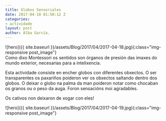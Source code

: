 ```yaml
---
title: Globos Sensoriales
date: 2017-04-18 01:50:12 Z
categories:
- actividade
layout: post
author: Alba García.
---
```


![hero]({{ site.baseurl }}/assets/Blog/2017/04/2017-04-18.jpg){:class="img-responsive post_image"}
<br>
Como dixo Montessori os sentidos son órganos de presión das imaxes do mundo exterior, necesarias para a intelixencia.

Esta actividade consiste en encher globos con diferentes obxectos. O ser transparentes os paxariños poideron ver os obxectos saltando dentro dos globos.
O deixar o globo na palma da man poideron notar como chocaban os granos ou o peso da auga.
Foron sensacións moi agradables.

Os cativos non deixaron de xogar con eles!

![hero]({{ site.baseurl }}/assets/Blog/2017/04/2017-04-19.jpg){:class="img-responsive post_image"}
<br>



